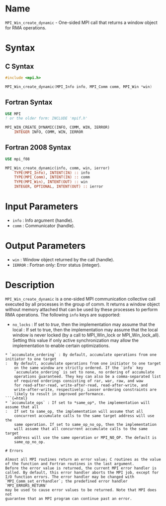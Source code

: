 # Name

`MPI_Win_create_dynamic` - One-sided MPI call that returns a window
object for RMA operations.

# Syntax

## C Syntax

```c
#include <mpi.h>

MPI_Win_create_dynamic(MPI_Info info, MPI_Comm comm, MPI_Win *win)
```

## Fortran Syntax

```fortran
USE MPI
! or the older form: INCLUDE 'mpif.h'

MPI_WIN_CREATE_DYNAMIC(INFO, COMM, WIN, IERROR)
    INTEGER INFO, COMM, WIN, IERROR
```

## Fortran 2008 Syntax

```fortran
USE mpi_f08

MPI_Win_create_dynamic(info, comm, win, ierror)
    TYPE(MPI_Info), INTENT(IN) :: info
    TYPE(MPI_Comm), INTENT(IN) :: comm
    TYPE(MPI_Win), INTENT(OUT) :: win
    INTEGER, OPTIONAL, INTENT(OUT) :: ierror
```


# Input Parameters

* `info` : Info argument (handle).
* `comm` : Communicator (handle).

# Output Parameters

* `win` : Window object returned by the call (handle).
* `IERROR` : Fortran only: Error status (integer).

# Description

`MPI_Win_create_dynamic` is a one-sided MPI communication collective call
executed by all processes in the group of comm. It returns a window
object without memory attached that can be used by these processes to
perform RMA operations.
The following `info` keys are supported:
* `no_locks` : If set to *true*, then the implementation may assume that the local
:   If set to true, then the implementation may assume that the local
    window is never locked (by a call to MPI_Win_lock or
    MPI_Win_lock_all). Setting this value if only active synchronization
    may allow the implementation to enable certain optimizations.
```{=html}
* `accumulate_ordering` : By default, accumulate operations from one initiator to one target
:   By default, accumulate operations from one initiator to one target
    on the same window are strictly ordered. If the `info` key
    `accumulate_ordering` is set to none, no ordering of accumulate
    operations guaranteed. They key can also be a comma-separated list
    of required orderings consisting of rar, war, raw, and waw
    for read-after-read, write-after-read, read-after-write, and
    write-after-write, respectively. Looser ordering constraints are
    likely to result in improved performance.
```{=html}
* `accumulate_ops` : If set to *same_op*, the implementation will assume that all
:   If set to same_op, the implementation will assume that all
    concurrent accumulate calls to the same target address will use the
    same operation. If set to same_op_no_op, then the implementation
    will assume that all concurrent accumulate calls to the same target
    address will use the same operation or MPI_NO_OP. The default is
    same_op_no_op.

# Errors

Almost all MPI routines return an error value; C routines as the value
of the function and Fortran routines in the last argument.
Before the error value is returned, the current MPI error handler is
called. By default, this error handler aborts the MPI job, except for
I/O function errors. The error handler may be changed with
`MPI_Comm_set_errhandler`; the predefined error handler `MPI_ERRORS_RETURN`
may be used to cause error values to be returned. Note that MPI does not
guarantee that an MPI program can continue past an error.
